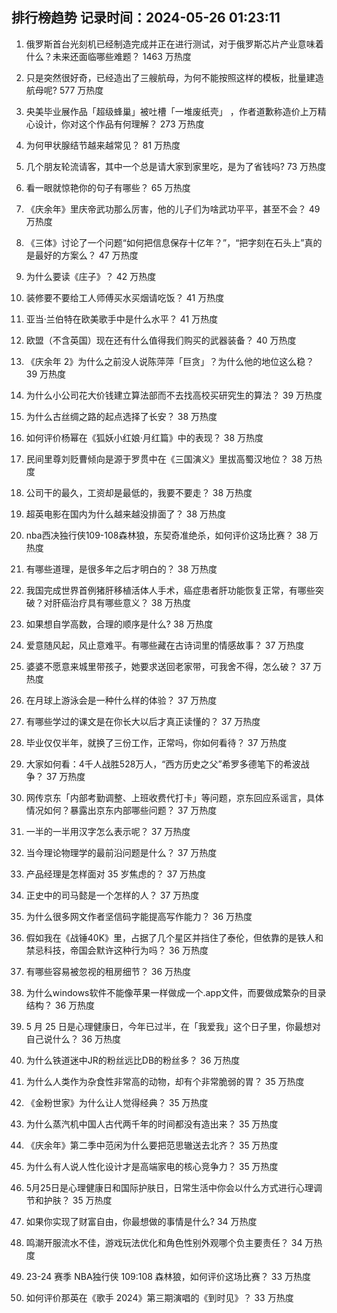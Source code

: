 
## 排行榜趋势 记录时间：2024-05-26 01:23:11
  
  1. 俄罗斯首台光刻机已经制造完成并正在进行测试，对于俄罗斯芯片产业意味着什么？未来还面临哪些难题？ 1463 万热度
    
  2. 只是突然很好奇，已经造出了三艘航母，为何不能按照这样的模板，批量建造航母呢? 577 万热度
    
  3. 央美毕业展作品「超级蜂巢」被吐槽「一堆废纸壳」 ，作者道歉称造价上万精心设计，你对这个作品有何理解？ 273 万热度
    
  4. 为何甲状腺结节越来越常见？ 81 万热度
    
  5. 几个朋友轮流请客，其中一个总是请大家到家里吃，是为了省钱吗? 73 万热度
    
  6. 看一眼就惊艳你的句子有哪些？ 65 万热度
    
  7. 《庆余年》里庆帝武功那么厉害，他的儿子们为啥武功平平，甚至不会？ 49 万热度
    
  8. 《三体》讨论了一个问题“如何把信息保存十亿年？”，“把字刻在石头上”真的是最好的方案么？ 47 万热度
    
  9. 为什么要读《庄子》？ 42 万热度
    
  10. 装修要不要给工人师傅买水买烟请吃饭？ 41 万热度
    
  11. 亚当·兰伯特在欧美歌手中是什么水平？ 41 万热度
    
  12. 欧盟（不含英国）现在还有什么值得我们购买的武器装备？ 40 万热度
    
  13. 《庆余年 2》为什么之前没人说陈萍萍「巨贪」？为什么他的地位这么稳？ 39 万热度
    
  14. 为什么小公司花大价钱建立算法部而不去找高校买研究生的算法？ 39 万热度
    
  15. 为什么古丝绸之路的起点选择了长安？ 38 万热度
    
  16. 如何评价杨幂在《狐妖小红娘·月红篇》中的表现？ 38 万热度
    
  17. 民间里尊刘贬曹倾向是源于罗贯中在《三国演义》里拔高蜀汉地位？ 38 万热度
    
  18. 公司干的最久，工资却是最低的，我要不要走？ 38 万热度
    
  19. 超英电影在国内为什么越来越没排面了？ 38 万热度
    
  20. nba西决独行侠109-108森林狼，东契奇准绝杀，如何评价这场比赛？ 38 万热度
    
  21. 有哪些道理，是很多年之后才明白的？ 38 万热度
    
  22. 我国完成世界首例猪肝移植活体人手术，癌症患者肝功能恢复正常，有哪些突破？对肝癌治疗具有哪些意义？ 38 万热度
    
  23. 如果想自学高数，合理的顺序是什么? 38 万热度
    
  24. 爱意随风起，风止意难平。有哪些藏在古诗词里的情感故事？ 37 万热度
    
  25. 婆婆不愿意来城里带孩子，她要求送回老家带，可我舍不得，怎么破？ 37 万热度
    
  26. 在月球上游泳会是一种什么样的体验？ 37 万热度
    
  27. 有哪些学过的课文是在你长大以后才真正读懂的？ 37 万热度
    
  28. 毕业仅仅半年，就换了三份工作，正常吗，你如何看待？ 37 万热度
    
  29. 大家如何看：4千人战胜528万人，“西方历史之父”希罗多德笔下的希波战争？ 37 万热度
    
  30. 网传京东「内部考勤调整、上班收费代打卡」等问题，京东回应系谣言，具体情况如何？暴露出京东内部哪些问题？ 37 万热度
    
  31. 一半的一半用汉字怎么表示呢？ 37 万热度
    
  32. 当今理论物理学的最前沿问题是什么？ 37 万热度
    
  33. 产品经理是怎样面对 35 岁焦虑的？ 37 万热度
    
  34. 正史中的司马懿是一个怎样的人？ 37 万热度
    
  35. 为什么很多网文作者坚信码字能提高写作能力？ 36 万热度
    
  36. 假如我在《战锤40K》里，占据了几个星区并挡住了泰伦，但依靠的是铁人和禁忌科技，帝国会默许这种行为吗？ 36 万热度
    
  37. 有哪些容易被忽视的租房细节？ 36 万热度
    
  38. 为什么windows软件不能像苹果一样做成一个.app文件，而要做成繁杂的目录结构？ 36 万热度
    
  39. 5 月 25 日是心理健康日，今年已过半，在「我爱我」这个日子里，你最想对自己说什么？ 36 万热度
    
  40. 为什么铁道迷中JR的粉丝远比DB的粉丝多？ 36 万热度
    
  41. 为什么人类作为杂食性非常高的动物，却有个非常脆弱的胃？ 35 万热度
    
  42. 《金粉世家》为什么让人觉得经典？ 35 万热度
    
  43. 为什么蒸汽机中国人古代两千年的时间都没有造出来？ 35 万热度
    
  44. 《庆余年》第二季中范闲为什么要把范思辙送去北齐？ 35 万热度
    
  45. 为什么有人说人性化设计才是高端家电的核心竞争力？ 35 万热度
    
  46. 5月25日是心理健康日和国际护肤日，日常生活中你会以什么方式进行心理调节和护肤？ 35 万热度
    
  47. 如果你实现了财富自由，你最想做的事情是什么? 34 万热度
    
  48. 鸣潮开服流水不佳，游戏玩法优化和角色性别外观哪个负主要责任？ 34 万热度
    
  49. 23-24 赛季 NBA独行侠 109:108 森林狼，如何评价这场比赛？ 33 万热度
    
  50. 如何评价那英在《歌手 2024》第三期演唱的《到时见》？ 33 万热度
    